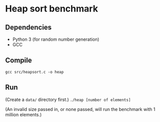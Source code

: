 # Heap sort benchmark

## Dependencies

- Python 3 (for random number generation)
- GCC

## Compile

`gcc src/heapsort.c -o heap`

## Run

(Create a `data/` directory first.)
`./heap [number of elements]`

(An invalid size passed in, or none passed, will run the benchmark with 1 million elements.)
